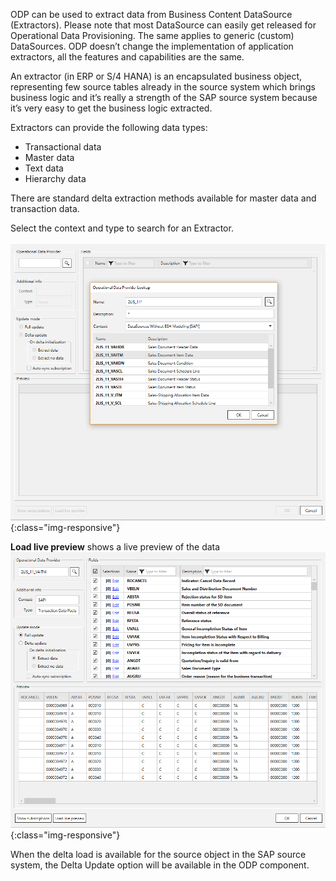 ODP can be used to extract data from  Business Content DataSource (Extractors). 
Please note that most DataSource can easily get released for Operational Data Provisioning. 
The same applies to generic (custom) DataSources. ODP doesn’t change the implementation of application extractors, all the features and capabilities are the same. 

An extractor (in ERP or S/4 HANA) is an encapsulated business object, representing few source tables already in the source system  which brings business logic and it’s really a strength of the SAP source system because it’s very easy to get the business logic extracted. 

Extractors can provide the following data types:
- Transactional data
- Master data
- Text data
- Hierarchy data

There are standard delta extraction methods available for master data and transaction data. 

Select the context and type to search for an Extractor. </br>
</br>
![Datasource Sales Document Item Data (2LIS_11_VAITM)](/img/content/odp/odp-datasource-2lis-11-vaitm-01.png){:class="img-responsive"}

**Load live preview** 
shows a live preview of the data </br>
![Datasource Preview](/img/content/odp/odp-datasource-2lis-11-vaitm-02-preview.png){:class="img-responsive"}

When the delta load is available for the source object in the SAP source system, the Delta Update option will be available in the ODP component. 